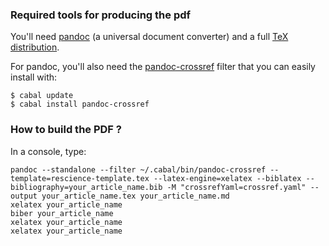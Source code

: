 ### Required tools for producing the pdf

You'll need [pandoc](http://pandoc.org) (a universal document converter) and a
full [TeX distribution](https://www.tug.org/texlive/).

For pandoc, you'll also need the
[pandoc-crossref](https://github.com/lierdakil/pandoc-crossref) filter that you can
easily install with:

```
$ cabal update
$ cabal install pandoc-crossref
```

### How to build the PDF ?

In a console, type:

```
pandoc --standalone --filter ~/.cabal/bin/pandoc-crossref --template=rescience-template.tex --latex-engine=xelatex --biblatex --bibliography=your_article_name.bib -M "crossrefYaml=crossref.yaml" --output your_article_name.tex your_article_name.md
xelatex your_article_name
biber your_article_name
xelatex your_article_name
xelatex your_article_name
```

